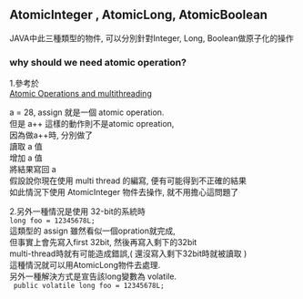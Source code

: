 ## AtomicInteger , AtomicLong, AtomicBoolean

JAVA中此三種類型的物件, 可以分別針對Integer, Long, Boolean做原子化的操作  

### why should we need atomic operation?  

1.參考於  
[Atomic Operations and multithreading](http://stackoverflow.com/a/16729461)  

a = 28, assign 就是一個 atomic operation.  
但是 a++ 這樣的動作則不是atomic opreation,  
因為做a++時, 分別做了  
讀取 a 值  
增加 a 值  
將結果寫回 a  
假設說你現在使用 multi thread 的編寫, 便有可能得到不正確的結果  
如此情況下使用 AtomicInteger 物件去操作, 就不用擔心這問題了

2.另外一種情況是使用 32-bit的系統時  
`long foo = 12345678L;`  
這類型的 assign 雖然看似一個opration就完成,  
但事實上會先寫入first 32bit, 然後再寫入剩下的32bit  
multi-thread時就有可能造成錯誤,( 還沒寫入剩下32bit時就被讀取 )  
這種情況就可以用AtomicLong物件去處理.  
另外一種解決方式是宣告該long變數為 volatile.  
` public volatile long foo = 12345678L;`
